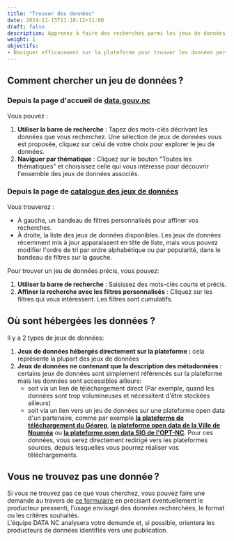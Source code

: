```yaml
---
title: "Trouver des données"
date: 2024-11-15T11:18:12+11:00
draft: false
description: Apprenez à faire des recherches parmi les jeux de données disponibles sur la plateforme."
weight: 1
objectifs:
- Naviguer efficacement sur la plateforme pour trouver les données pertinentes
---
```


## Comment chercher un jeu de données ?

### Depuis la page d'accueil de [data.gouv.nc](https://data.gouv.nc/)
Vous pouvez :
1. **Utiliser la barre de recherche** : Tapez des mots-clés décrivant les données que vous recherchez. Une sélection de jeux de données vous est proposée, cliquez sur celui de votre choix pour explorer le jeu de données. 
2. **Naviguer par thématique** : Cliquez sur le bouton "Toutes les thématiques" et choisissez celle qui vous intéresse pour découvrir l'ensemble des jeux de données associés.

### Depuis la page de [catalogue des jeux de données](https://data.gouv.nc/explore/)
Vous trouverez :
- À gauche, un bandeau de filtres personnalisés pour affiner vos recherches.
- À droite, la liste des jeux de données disponibles.
Les jeux de données récemment mis à jour apparaissent en tête de liste, mais vous pouvez modifier l'ordre de tri par ordre alphabétique ou par popularité, dans le bandeau de filtres sur la gauche.  
  
Pour trouver un jeu de données précis, vous pouvez:
1. **Utiliser la barre de recherche** : Saisissez des mots-clés courts et précis.
2. **Affiner la recherche avec les filtres personnalisés** : Cliquez sur les filtres qui vous intéressent. Les filtres sont cumulatifs. 

<!--## Découvrir la description d'un jeu de données
#### MEMO HOUY-SY
{{< notice type="error" >}}
Expliquer la notion de métadonnée et les différents champs de métadonnées
{{< /notice >}}
-->

## Où sont hébergées les données ?
Il y a 2 types de jeux de données:
1. **Jeux de données hébergés directement sur la plateforme :** cela représente la plupart des jeux de données
2. **Jeux de données ne contenant que la description des métadonnées :**  certains jeux de données sont simplement référencés sur la plateforme mais les données sont accessibles ailleurs:
    - soit via un lien de téléchargement direct (Par exemple, quand les données sont trop volumineuses et nécessitent d'être stockées ailleurs)
    - soit via un lien vers un jeu de données sur une plateforme open data d'un partenaire, comme par exemple **[la plateforme de téléchargement du Géorep](https://georep-dtsi-sgt.opendata.arcgis.com/)**, **[la plateforme open data de la Ville de Nouméa](https://data.noumea.nc/)** ou **[la plateforme open data SIG de l'OPT-NC](https://maps.opendata.opt.nc/)**. Pour ces données, vous serez directement redirigé vers les plateformes sources, depuis lesquelles vous pourrez réaliser vos téléchargements.

## Vous ne trouvez pas une donnée ?

Si vous ne trouvez pas ce que vous cherchez, vous pouvez faire une demande au travers de [ce formulaire](https://data.gouv.nc/pages/nous-contacter)
en précisant éventuellement le producteur pressenti, l’usage envisagé des données recherchées, le format ou les critères souhaités.  
L'équipe DATA NC analysera votre demande et, si possible, orientera les producteurs de données identifiés vers une publication.